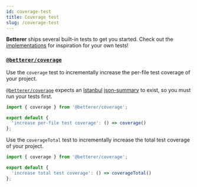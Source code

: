```yaml
---
id: coverage-test
title: Coverage test
slug: /coverage-test
---
```


**Betterer** ships several built-in tests to get you started. Check out the [implementations](https://github.com/phenomnomnominal/betterer/blob/master/packages/coverage/src/coverage.ts) for inspiration for your own tests!

### [`@betterer/coverage`](https://www.npmjs.com/package/@betterer/coverage)

Use the `coverage` test to incrementally increase the per-file test coverage of your project.

[`@betterer/coverage`](https://www.npmjs.com/package/@betterer/coverage) expects an [Istanbul](https://istanbul.js.org/) [json-summary](https://github.com/istanbuljs/istanbuljs/tree/master/packages/istanbul-reports/lib/json-summary) to exist, so you must run your tests first.

```typescript
import { coverage } from '@betterer/coverage';

export default {
  'increase per-file test coverage': () => coverage()
};
```

Use the `coverageTotal` test to incrementally increase the total test coverage of your project.

```javascript
import { coverage } from '@betterer/coverage';

export default {
  'increase total test coverage': () => coverageTotal()
};
```
